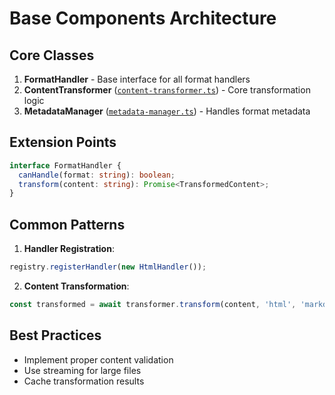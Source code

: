 # Base Components Architecture

## Core Classes
1. **FormatHandler** - Base interface for all format handlers
2. **ContentTransformer** ([`content-transformer.ts`](src/main/integration/formats/core/content-transformer.ts)) - Core transformation logic
3. **MetadataManager** ([`metadata-manager.ts`](src/main/integration/formats/core/metadata-manager.ts)) - Handles format metadata

## Extension Points
```typescript
interface FormatHandler {
  canHandle(format: string): boolean;
  transform(content: string): Promise<TransformedContent>;
}
```

## Common Patterns
1. **Handler Registration**:
```typescript
registry.registerHandler(new HtmlHandler());
```

2. **Content Transformation**:
```typescript
const transformed = await transformer.transform(content, 'html', 'markdown');
```

## Best Practices
- Implement proper content validation
- Use streaming for large files
- Cache transformation results